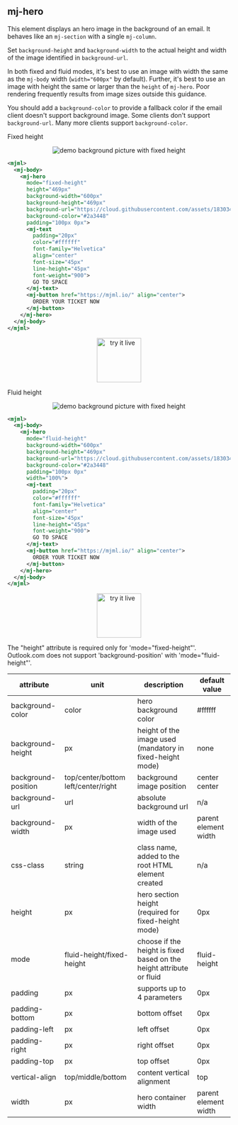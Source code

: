 ## mj-hero

This element displays an hero image in the background of an email.
It behaves like an `mj-section` with a single `mj-column`.

Set `background-height` and `background-width`
  to the actual height and width of the image identified in
  `background-url`.

In both fixed and fluid modes, it's best to use an image with width
  the same as the `mj-body` width (`width="600px"` by default).
Further, it's best to use an image with height the same or larger
  than the `height` of `mj-hero`.
Poor rendering frequently results from image sizes outside
  this guidance.

You should add a `background-color` to provide a fallback color if the email client doesn't support background image.
Some clients don't support `background-url`.
Many more clients support `background-color`.

Fixed height  

<p align="center">
  <img src="https://cloud.githubusercontent.com/assets/1830348/15354833/bfe7faaa-1cef-11e6-8d38-15e8951b6636.png"
     alt="demo background picture with fixed height" />
</p>

```xml
<mjml>
  <mj-body>
    <mj-hero
      mode="fixed-height"
      height="469px"
      background-width="600px"
      background-height="469px"
      background-url="https://cloud.githubusercontent.com/assets/1830348/15354890/1442159a-1cf0-11e6-92b1-b861dadf1750.jpg"
      background-color="#2a3448"
      padding="100px 0px">
      <mj-text
        padding="20px"
        color="#ffffff"
        font-family="Helvetica"
        align="center"
        font-size="45px"
        line-height="45px"
        font-weight="900">
        GO TO SPACE
      </mj-text>
      <mj-button href="https://mjml.io/" align="center">
        ORDER YOUR TICKET NOW
      </mj-button>
    </mj-hero>
  </mj-body>
</mjml>
 ```

 <p align="center">
   <a href="https://mjml.io/try-it-live/components/hero">
     <img width="100px" src="https://mjml.io/assets/img/svg/TRYITLIVE.svg" alt="try it live" />
   </a>
 </p>

Fluid height

<p align="center">
  <img src="https://cloud.githubusercontent.com/assets/1830348/15354867/fc2f404a-1cef-11e6-92ac-92de9e438210.png"
      alt="demo background picture with fixed height" />
</p>

```xml
<mjml>
  <mj-body>
    <mj-hero
      mode="fluid-height"
      background-width="600px"
      background-height="469px"
      background-url="https://cloud.githubusercontent.com/assets/1830348/15354890/1442159a-1cf0-11e6-92b1-b861dadf1750.jpg"
      background-color="#2a3448"
      padding="100px 0px"
      width="100%">
      <mj-text
        padding="20px"
        color="#ffffff"
        font-family="Helvetica"
        align="center"
        font-size="45px"
        line-height="45px"
        font-weight="900">
        GO TO SPACE
      </mj-text>
      <mj-button href="https://mjml.io/" align="center">
        ORDER YOUR TICKET NOW
      </mj-button>
    </mj-hero>
  </mj-body>
</mjml>
```

<p align="center">
  <a href="https://mjml.io/try-it-live/components/hero/1">
    <img width="100px" src="https://mjml.io/assets/img/svg/TRYITLIVE.svg"
      alt="try it live" />
  </a>
</p>

<aside class="notice">
   The "height" attribute is required only for 'mode="fixed-height"'. 
</aside>

<aside class="notice">
  Outlook.com does not support 'background-position' with 
  'mode="fluid-height"'.
</aside>

attribute           | unit                                | description                                                          | default value
--------------------|-------------------------------------|----------------------------------------------------------------------|--------------
background-color    | color                               | hero background color                                                | #ffffff
background-height   | px                                  | height of the image used (mandatory in fixed-height mode)            | none
background-position | top/center/bottom left/center/right | background image position                                            | center center
background-url      | url                                 | absolute background url                                              | n/a
background-width    | px                                  | width of the image used                                              | parent element width
css-class           | string                              | class name, added to the root HTML element created                   | n/a
height              | px                                  | hero section height (required for fixed-height mode)                 | 0px
mode                | fluid-height/fixed-height           | choose if the height is fixed based on the height attribute or fluid | fluid-height
padding             | px                                  | supports up to 4 parameters                                          | 0px
padding-bottom      | px                                  | bottom offset                                                        | 0px
padding-left        | px                                  | left offset                                                          | 0px
padding-right       | px                                  | right offset                                                         | 0px
padding-top         | px                                  | top offset                                                           | 0px
vertical-align      | top/middle/bottom                   | content vertical alignment                                           | top
width               | px                                  | hero container width                                                 | parent element width
